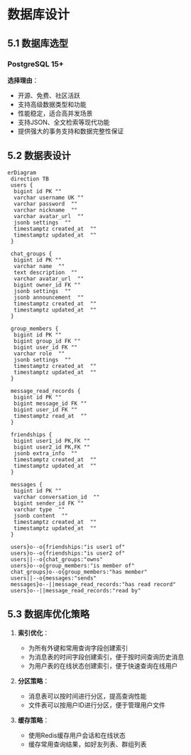 # 数据库设计

## 5.1 数据库选型

### PostgreSQL 15+

**选择理由**：

- 开源、免费、社区活跃
- 支持高级数据类型和功能
- 性能稳定，适合高并发场景
- 支持JSON、全文检索等现代功能
- 提供强大的事务支持和数据完整性保证

## 5.2 数据表设计

```mermaid
erDiagram
 direction TB
 users {
  bigint id PK ""  
  varchar username UK ""  
  varchar password  ""  
  varchar nickname  ""  
  varchar avatar_url  ""  
  jsonb settings  ""  
  timestamptz created_at  ""  
  timestamptz updated_at  ""  
 }

 chat_groups {
  bigint id PK ""  
  varchar name  ""  
  text description  ""  
  varchar avatar_url  ""  
  bigint owner_id FK ""  
  jsonb settings  ""  
  jsonb announcement  ""  
  timestamptz created_at  ""  
  timestamptz updated_at  ""  
 }

 group_members {
  bigint id PK ""  
  bigint group_id FK ""  
  bigint user_id FK ""  
  varchar role  ""  
  jsonb settings  ""  
  timestamptz created_at  ""  
  timestamptz updated_at  ""  
 }

 message_read_records {
  bigint id PK ""  
  bigint message_id FK ""  
  bigint user_id FK ""  
  timestamptz read_at  ""  
 }

 friendships {
  bigint user1_id PK,FK ""  
  bigint user2_id PK,FK ""  
  jsonb extra_info  ""  
  timestamptz created_at  ""  
  timestamptz updated_at  ""  
 }

 messages {
  bigint id PK ""  
  varchar conversation_id  ""  
  bigint sender_id FK ""  
  varchar type  ""  
  jsonb content  ""  
  timestamptz created_at  ""  
  timestamptz updated_at  ""  
 }

 users}o--o{friendships:"is user1 of"
 users}o--o{friendships:"is user2 of"
 users||--o{chat_groups:"owns"
 users}o--o{group_members:"is member of"
 chat_groups}o--o{group_members:"has member"
 users||--o{messages:"sends"
 messages}o--||message_read_records:"has read record"
 users}o--||message_read_records:"read by"
```

## 5.3 数据库优化策略

1. **索引优化**：
   - 为所有外键和常用查询字段创建索引
   - 为消息表的时间字段创建索引，便于按时间查询历史消息
   - 为用户表的在线状态创建索引，便于快速查询在线用户

2. **分区策略**：
   - 消息表可以按时间进行分区，提高查询性能
   - 文件表可以按用户ID进行分区，便于管理用户文件

3. **缓存策略**：
   - 使用Redis缓存用户会话和在线状态
   - 缓存常用查询结果，如好友列表、群组列表

